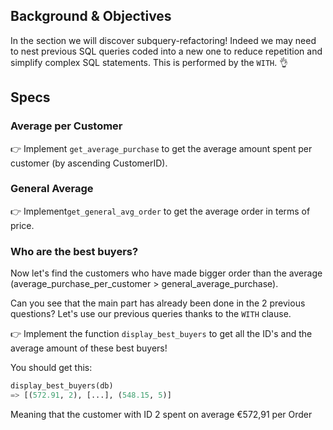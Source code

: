 ## Background & Objectives

In the section we will discover subquery-refactoring! Indeed we may need to nest previous SQL queries coded into a new one to reduce repetition and simplify complex SQL statements. This is performed by the `WITH`. 👌

## Specs

### Average per Customer

👉 Implement `get_average_purchase` to get the average amount spent per customer (by ascending CustomerID).

### General Average

👉  Implement`get_general_avg_order` to get the average order in terms of price.

### Who are the best buyers?

Now let's find the customers who have made bigger order than the average (average_purchase_per_customer > general_average_purchase).

Can you see that the main part has already been done in the 2 previous questions? Let's use our previous queries thanks to the `WITH` clause.

👉 Implement the function `display_best_buyers` to get all the ID's and the average amount of these best buyers!

You should get this:

```python
display_best_buyers(db)
=> [(572.91, 2), [...], (548.15, 5)]
```

Meaning that the customer with ID 2 spent on average €572,91 per Order
